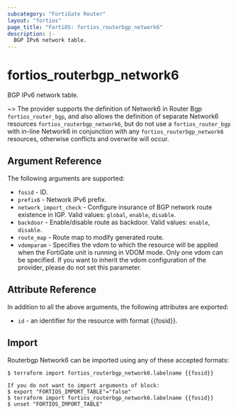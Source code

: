 ```yaml
---
subcategory: "FortiGate Router"
layout: "fortios"
page_title: "FortiOS: fortios_routerbgp_network6"
description: |-
  BGP IPv6 network table.
---
```


# fortios_routerbgp_network6
BGP IPv6 network table.

~> The provider supports the definition of Network6 in Router Bgp `fortios_router_bgp`, and also allows the definition of separate Network6 resources `fortios_routerbgp_network6`, but do not use a `fortios_router_bgp` with in-line Network6 in conjunction with any `fortios_routerbgp_network6` resources, otherwise conflicts and overwrite will occur.



## Argument Reference

The following arguments are supported:

* `fosid` - ID.
* `prefix6` - Network IPv6 prefix.
* `network_import_check` - Configure insurance of BGP network route existence in IGP. Valid values: `global`, `enable`, `disable`.
* `backdoor` - Enable/disable route as backdoor. Valid values: `enable`, `disable`.
* `route_map` - Route map to modify generated route.
* `vdomparam` - Specifies the vdom to which the resource will be applied when the FortiGate unit is running in VDOM mode. Only one vdom can be specified. If you want to inherit the vdom configuration of the provider, please do not set this parameter.


## Attribute Reference

In addition to all the above arguments, the following attributes are exported:
* `id` - an identifier for the resource with format {{fosid}}.

## Import

Routerbgp Network6 can be imported using any of these accepted formats:
```
$ terraform import fortios_routerbgp_network6.labelname {{fosid}}

If you do not want to import arguments of block:
$ export "FORTIOS_IMPORT_TABLE"="false"
$ terraform import fortios_routerbgp_network6.labelname {{fosid}}
$ unset "FORTIOS_IMPORT_TABLE"
```
